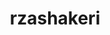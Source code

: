 ---
title: rzashakeri
github: https://github.com/rzashakeri
mode: light
transition: 3s
archetype:
- Animation
- Little Bit of Everything
---